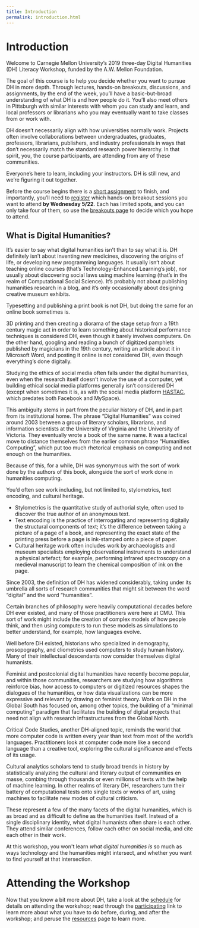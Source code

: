 ```yaml
---
title: Introduction
permalink: introduction.html
---
```

# Introduction

Welcome to Carnegie Mellon University’s 2019 three-day Digital Humanities (DH) Literacy Workshop, funded by the A.W. Mellon Foundation. 

The goal of this course is to help you decide whether you want to pursue DH in more depth. Through lectures, hands-on breakouts, discussions, and assignments, by the end of the week, you’ll have a basic-but-broad understanding of what DH is and how people do it. You’ll also meet others in Pittsburgh with similar interests with whom you can study and learn, and local professors or librarians who you may eventually want to take classes from or work with. 

DH doesn’t necessarily align with how universities normally work. Projects often involve collaborations between undergraduates, graduates, professors, librarians, publishers, and industry professionals in ways that don’t necessarily match the standard research power hierarchy. In that spirit, you, the course participants, are attending from any of these communities. 

Everyone’s here to learn, including your instructors. DH is still new, and we’re figuring it out together.

Before the course begins there is a [short assignment](https://goo.gl/forms/elqT8Dl2Acr0Fnpw1) to finish, and importantly, you’ll need to [register](https://goo.gl/forms/1pB26oeifC6nFIN33) which hands-on breakout sessions you want to attend **by Wednesday 5/22**. Each has limited spots, and you can only take four of them, so use the [breakouts page](breakouts) to decide which you hope to attend. 

## What is Digital Humanities?
It’s easier to say what digital humanities isn’t than to say what it is. DH definitely isn’t about inventing new medicines, discovering the origins of life, or developing new programming languages. It usually isn’t about teaching online courses (that’s Technology-Enhanced Learning’s job), nor usually about discovering social laws using machine learning (that’s in the realm of Computational Social Science). It’s probably not about publishing humanities research in a blog, and it’s only occasionally about designing creative museum exhibits. 

Typesetting and publishing a print book is not DH, but doing the same for an online book sometimes is. 

3D printing and then creating a diorama of the stage setup from a 19th century magic act in order to learn something about historical performance techniques is considered DH, even though it barely involves computers. On the other hand, googling and reading a bunch of digitized pamphlets published by magicians in the 19th century, writing an article about it in Microsoft Word, and posting it online is not considered DH, even though everything’s done digitally. 

Studying the ethics of social media often falls under the digital humanities, even when the research itself doesn’t involve the use of a computer, yet building ethical social media platforms generally isn’t considered DH (except when sometimes it is, as with the social media platform [HASTAC](https://www.hastac.org/), which predates both Facebook and MySpace).

This ambiguity stems in part from the peculiar history of DH, and in part from its institutional home. The phrase “Digital Humanities” was coined around 2003 between a group of literary scholars, librarians, and information scientists at the University of Virginia and the University of Victoria. They eventually wrote a book of the same name. It was a tactical move to distance themselves from the earlier common phrase “Humanities Computing”, which put too much rhetorical emphasis on computing and not enough on the humanities.

Because of this, for a while, DH was synonymous with the sort of work done by the authors of this book, alongside the sort of work done in humanities computing.

You’d often see work including, but not limited to, stylometrics, text encoding, and cultural heritage. 
- Stylometrics is the quantitative study of authorial style, often used to discover the true author of an anonymous text.
- Text encoding is the practice of interrogating and representing digitally the structural components of text; it’s the difference between taking a picture of a page of a book, and representing the exact state of the printing press before a page is ink-stamped onto a piece of paper.
- Cultural heritage work often includes work by archaeologists and museum specialists employing observational instruments to understand a physical artefact; for example, performing infrared spectroscopy on a medieval manuscript to learn the chemical composition of ink on the page.

Since 2003, the definition of DH has widened considerably, taking under its umbrella all sorts of research communities that might sit between the word “digital” and the word “humanities”. 

Certain branches of philosophy were heavily computational decades before DH ever existed, and many of those practitioners were here at CMU. This sort of work might include the creation of complex models of how people think, and then using computers to run these models as simulations to better understand, for example, how languages evolve.

Well before DH existed, historians who specialized in demography, prosopography, and cliometrics used computers to study human history. Many of their intellectual descendants now consider themselves digital humanists.

Feminist and postcolonial digital humanities have recently become popular, and within those communities, researchers are studying how algorithms reinforce bias, how access to computers or digitized resources shapes the dialogues of the humanities, or how data visualizations can be more expressive and relevant by drawing on feminist theory. Work on DH in the Global South has focused on, among other topics, the building of a “minimal computing” paradigm that facilitates the building of digital projects that need not align with research infrastructures from the Global North.

Critical Code Studies, another DH-aligned topic, reminds the world that more computer code is written every year than text from most of the world’s languages. Practitioners look at computer code more like a second language than a creative tool, exploring the cultural significance and effects of its usage. 

Cultural analytics scholars tend to study broad trends in history by statistically analyzing the cultural and literary output of communities en masse, combing through thousands or even millions of texts with the help of machine learning. In other realms of literary DH, researchers turn their battery of computational tests onto single texts or works of art, using machines to facilitate new modes of cultural criticism.

These represent a few of the many facets of the digital humanities, which is as broad and as difficult to define as the humanities itself. Instead of a single disciplinary identity, what digital humanists often share is each other. They attend similar conferences, follow each other on social media, and cite each other in their work. 

At this workshop, you won't learn _what digital humanities is_ so much as ways technology and the humanities might intersect, and whether you want to find yourself at that intersection.

# Attending the Workshop
Now that you know a bit more about DH, take a look at the [schedule](schedule) for details on attending the workshop; read through the [participating](participating) link to learn more about what you have to do before, during, and after the workshop; and peruse the [resources](resources) page to learn more. 

